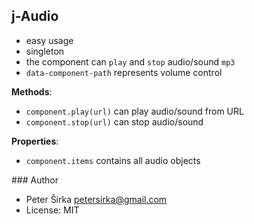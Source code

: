 ## j-Audio

- easy usage
- singleton
- the component can `play` and `stop` audio/sound `mp3`
- `data-component-path` represents volume control

__Methods__:

- `component.play(url)` can play audio/sound from URL
- `component.stop(url)` can stop audio/sound

__Properties__:
- `component.items` contains all audio objects

### Author

- Peter Širka <petersirka@gmail.com>
- License: MIT